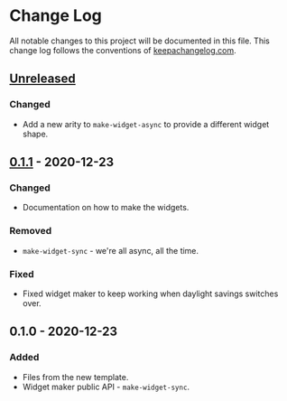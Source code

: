 # Change Log
All notable changes to this project will be documented in this file. This change log follows the conventions of [keepachangelog.com](http://keepachangelog.com/).

## [Unreleased]
### Changed
- Add a new arity to `make-widget-async` to provide a different widget shape.

## [0.1.1] - 2020-12-23
### Changed
- Documentation on how to make the widgets.

### Removed
- `make-widget-sync` - we're all async, all the time.

### Fixed
- Fixed widget maker to keep working when daylight savings switches over.

## 0.1.0 - 2020-12-23
### Added
- Files from the new template.
- Widget maker public API - `make-widget-sync`.

[Unreleased]: https://github.com/your-name/tablecloth.time/compare/0.1.1...HEAD
[0.1.1]: https://github.com/your-name/tablecloth.time/compare/0.1.0...0.1.1
